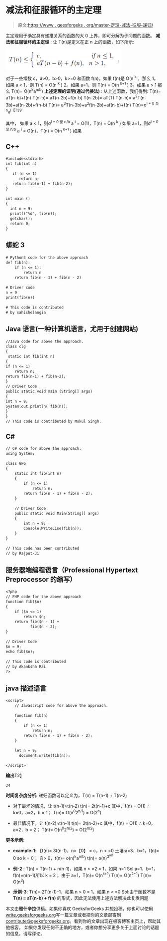 # 减法和征服循环的主定理

> 原文:[https://www . geesforgeks . org/master-定理-减法-征服-递归/](https://www.geeksforgeeks.org/master-theorem-subtract-conquer-recurrences/)

主定理用于确定具有递推关系的函数的大 0 上界，即可分解为子问题的函数。
**减法和征服循环的主定理** :
让 T(n)是定义在正 n 上的函数，如下所示:

![Screenshot from 2017-07-12 14-14-44](img/c487a960bcf3ac421d7d98a609a20249.png)

对于一些常数 c，a>0，b>0，k>=0 和函数 f(n)。如果 f(n)是 O(n <sup>k</sup> ，那么
1。如果 a < 1，则 T(n) = O(n <sup>k</sup> )
2。如果 a=1，则 T(n) = O(n <sup>k+1</sup> )
3。如果 a > 1 那么 T(n)= O(n<sup>k</sup>a<sup>n/b</sup>)
**上述定理的证明(通过代换法)** :
从上述函数，我们得到:
T(n)= aT(n-b)+f(n)
T(n-b)= aT(n-2b)+f(n-b)
T(n-2b)= aT(T)
T(n-b)= a<sup>2</sup>T(n-3b)+af(n-2b)+f(n-b)
T(n)= a<sup>3</sup>T(n-3b)+a<sup>2</sup>f(n-2b)+af(n-b)+f(n)
T(n)=σ<sup>I = 0 至 n</sup>a<sup>I【T39</sup>

其中，
如果 a < 1，则σ<sup>I = 0 至 n/b</sup> a <sup>i</sup> = O(1)，T(n) = O(n <sup>k</sup> )
如果 a=1，则σ<sup>I = 0 至 n/b</sup> a <sup>i</sup> = O(n)，T(n) = O(n <sup>k+1</sup> )
如果

## C++

```
#include<stdio.h>
int fib(int n)
{
   if (n <= 1)
      return n;
   return fib(n-1) + fib(n-2);
}

int main ()
{
  int n = 9;
  printf("%d", fib(n));
  getchar();
  return 0;
}
```

## 蟒蛇 3

```
# Python3 code for the above approach
def fib(n):
    if (n <= 1):
        return n
    return fib(n - 1) + fib(n - 2)

# Driver code
n = 9
print(fib(n))

# This code is contributed
# by sahishelangia
```

## Java 语言(一种计算机语言，尤用于创建网站)

```
//Java code for above the approach.
class clg
{
 static int fib(int n)
{
if (n <= 1)
    return n;
return fib(n-1) + fib(n-2);
}
// Driver Code
public static void main (String[] args)
{
int n = 9;
System.out.println( fib(n));
}
}
// This code is contributed by Mukul Singh.
```

## C#

```
// C# code for above the approach.
using System;

class GFG
{
    static int fib(int n)
    {
        if (n <= 1)
            return n;
        return fib(n - 1) + fib(n - 2);
    }

    // Driver Code
    public static void Main(String[] args)
    {
        int n = 9;
        Console.WriteLine(fib(n));
    }
}

// This code has been contributed
// by Rajput-Ji
```

## 服务器端编程语言（Professional Hypertext Preprocessor 的缩写）

```
<?php
// PHP code for the above approach
function fib($n)
{
    if ($n <= 1)
        return $n;
    return fib($n - 1) +
           fib($n - 2);
}

// Driver Code
$n = 9;
echo fib($n);

// This code is contributed
// by Akanksha Rai
?>
```

## java 描述语言

```
<script>
    // Javascript code for above the approach.

    function fib(n)
    {
        if (n <= 1)
            return n;
        return fib(n - 1) + fib(n - 2);
    }

    let n = 9;
      document.write(fib(n));

</script>
```

**输出**T2】

```
34
```

**时间复杂度分析:**
递归函数可以定义为，T(n) = T(n-1) + T(n-2)

*   对于最坏的情况，让 t(n-1)≈t(n-2)
    t(n)= 2t(n-1)+c
    其中，f(n) = O(1)
    ∴ k=0，a=2，b = 1；
    T(n)= O(n<sup>0</sup>2<sup>n/1</sup>)
    = O(2<sup>n</sup>)

*   最佳情况下，让 t(n-2)≈t(n-1)
    t(n)= 2t(n-2)+c
    其中，f(n) = O(1)
    ∴ k=0，a=2，b = 2；
    T(n)= O(n<sup>0</sup>2<sup>n/2</sup>)
    = O(2<sup>n/2</sup>)

**更多示例**:

*   **example-1**:
    【t(n)= 3t(n-1)，n>【0】
    = c，n < =0
    土壤:a=3，b=1，f(n)= 0 so k = 0；
    自> 0，t(n)= o(n)<sup>k</sup>a<sup>n/b</sup>)
    t(n)= o(n)<sup>3<sup>n/1</sup></sup>
*   **例-2** :
    T(n) = T(n-1) + n(n-1)，如果 n > =2
    = 1，如果 n=1
    Sol:a=1，b=1，f(n)=n(n-1)所以 k = 2；
    由于 a=1，T(n)= O(n<sup>k+1</sup>)
    T(n)= O(n<sup>2+1</sup>)
    T(n)= O(n<sup>3</sup>)

*   **示例-3**:
    T(n)= 2T(n-1)–1，如果 n > 0
    = 1，如果 n < =0
    Sol:由于函数不是 **T(n) = aT(n-b) + f(n)**
    的形式，因此无法使用上述方法解决此复发问题

本文由**雅什辛拉**供稿。如果你喜欢 GeeksforGeeks 并想投稿，你也可以使用[write.geeksforgeeks.org](https://write.geeksforgeeks.org)写一篇文章或者把你的文章邮寄到 contribute@geeksforgeeks.org。看到你的文章出现在极客博客主页上，帮助其他极客。
如果你发现任何不正确的地方，或者你想分享更多关于上面讨论的话题的信息，请写评论。